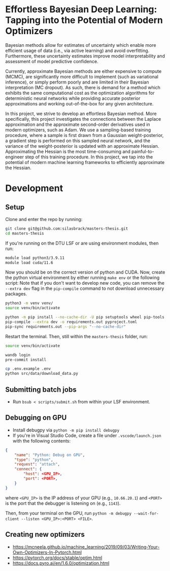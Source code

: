 Effortless Bayesian Deep Learning: Tapping into the Potential of Modern Optimizers
==============================

Bayesian methods allow for estimates of uncertainty which enable more efficient usage of data (i.e., via active learning) and avoid overfitting.
Furthermore, these uncertainty estimates improve model interpretability and assessment of model predictive confidence.

Currently, approximate Bayesian methods are either expensive to compute (MCMC), are significantly more difficult to implement (such as variational inference), or simply perform poorly and are limited in their Bayesian interpretation (MC dropout).
As such, there is demand for a method which exhibits the same computational cost as the optimization algorithms for deterministic neural networks while providing accurate posterior approximations and working out-of-the-box for any given architecture.

In this project, we strive to develop an effortless Bayesian method.
More specifically, this project investigates the connections between the Laplace approximation and the approximate second-order derivatives used in modern optimizers, such as Adam.
We use a sampling-based training procedure, where a sample is first drawn from a Gaussian weight-posterior, a gradient step is performed on this sampled neural network, and the variance of the weight-posterior is updated with an approximate Hessian.
Approximating the Hessian is the most time-consuming and painful-to-engineer step of this training procedure.
In this project, we tap into the potential of modern machine learning frameworks to efficiently approximate the Hessian.

# Development

## Setup

Clone and enter the repo by running:

```bash
git clone git@github.com:silasbrack/masters-thesis.git
cd masters-thesis
```

If you're running on the DTU LSF or are using environment modules, then run:

```bash
module load python3/3.9.11
module load cuda/11.6
```

Now you should be on the correct version of python and CUDA.
Now, create the python virtual environment by either running `make env` or the following script:
Note that if you don't want to develop new code, you can remove the `--extra dev` flag in the `pip-compile` command to not download unnecessary packages.

```bash
python3 -m venv venv/
source venv/bin/activate

python -m pip install --no-cache-dir -U pip setuptools wheel pip-tools
pip-compile --extra dev -o requirements.out pyproject.toml
pip-sync requirements.out --pip-args "--no-cache-dir"
```

Restart the terminal.
Then, still within the `masters-thesis` folder, run:

```bash
source venv/bin/activate

wandb login
pre-commit install

cp .env.example .env
python src/data/download_data.py
```

## Submitting batch jobs

* Run `bsub < scripts/submit.sh` from within your LSF environment.

## Debugging on GPU

* Install debugpy via `python -m pip install debugpy`
* If you're in Visual Studio Code, create a file under `.vscode/launch.json` with the following contents:
```json
{
    "name": "Python: Debug on GPU",
    "type": "python",
    "request": "attach",
    "connect": {
        "host": <GPU_IP>,
        "port": <PORT>,
    }
}
```
where `<GPU_IP>` is the IP address of your GPU (e.g., `10.66.20.1`) and `<PORT>` is the port that the debugger is listening on (e.g., `1143`).

Then, from your terminal on the GPU, run `python -m debugpy --wait-for-client --listen <GPU_IP>:<PORT> <FILE>`.

## Creating new optimizers

* https://mcneela.github.io/machine_learning/2019/09/03/Writing-Your-Own-Optimizers-In-Pytorch.html
* https://pytorch.org/docs/stable/optim.html
* https://docs.pyro.ai/en/1.6.0/optimization.html
